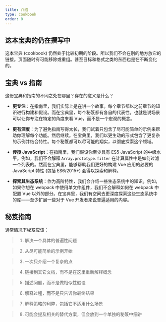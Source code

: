 ```yaml
---
title: 介绍
type: cookbook
order: 0
---
```


## 这本宝典的仍在撰写中

<p class="tip">这本宝典 (cookbook) 仍然处于比较初期的阶段。所以我们不会在别的地方放它的链接。页面随时有可能移除或重组。甚至目标和格式之类的东西也是在不断变化的。</p>

## 宝典 vs 指南

这份宝典和指南的不同之处在哪里？存在的意义是什么？

* **更专注**：在指南里，我们实际上是在讲一个故事。每个章节都以之前章节的知识进行构建和假设。而在宝典里，每个秘笈都有各自的代表性。也就是说场景可以让你专注在特定的角度来看 Vue，而不是一个宏观的概念。

* **更有深度**：为了避免指南写得太长，我们试着只包含了尽可能简单的示例来帮助你理解每个功能。然后继续。在宝典里，我们以更生动的形式包含了更复杂的示例并结合特性。每个秘笈都可以尽可能的翔实，以彻底探索这个领域。

* **传授 JavaScript**：在指南里，我们假设你至少具有 ES5 JavaScript 的中级水平。例如，我们不会解释 `Array.prototype.filter` 在计算属性中是如何过滤一个列表的。然而在宝典里，能够帮助我们更好的构建 Vue 应用的必要的 JavaScript 特性 (包括 ES6/2015+) 会得以探索和解释。

* **探索其生态系统**：作为高阶特性，我们会介绍一些生态系统中的知识。例如，如果你想在 webpack 中使用单文件组件，我们不会解释如何在 webpack 中配置 Vue 以外的部分。在宝典里，我们有空间去更深度探索这些生态系统中的库——至少扩展一些对于 Vue 开发者来说普遍适用的内容。

## 秘笈指南

通常情况下秘笈应该：

> 1. 解决一个具体的普遍性问题

> 2. 从尽可能简单的示例开始

> 3. 一次只介绍一个复杂的点

> 4. 链接到其它文档，而不是在这里重新解释概念

> 5. 描述问题，而不是做相似性假设

> 6. 解释过程，而不是只告诉你最终结果

> 7. 解释策略的利弊，包括它不适用什么场景

> 8. 可能会提及相关的替代方案，但会放到一个单独的秘笈中细讲
